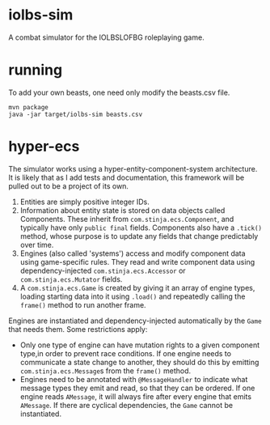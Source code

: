 # iolbs-sim
A combat simulator for the IOLBSLOFBG roleplaying game.

# running
To add your own beasts, one need only modify the beasts.csv file.

```
mvn package
java -jar target/iolbs-sim beasts.csv
```

# hyper-ecs
The simulator works using a hyper-entity-component-system architecture. It is likely
that as I add tests and documentation, this framework will be pulled out to
be a project of its own.
 
1. Entities are simply positive integer IDs. 
2. Information about entity state is stored on data objects called Components. These 
inherit from `com.stinja.ecs.Component`, and typically have only `public final` fields. 
Components also have a `.tick()` method, whose purpose is to update any fields that
change predictably over time.
3. Engines (also called 'systems') access and modify component data using game-specific 
rules. They read and write component data using dependency-injected `com.stinja.ecs.Accessor`
or `com.stinja.ecs.Mutator` fields.
4. A `com.stinja.ecs.Game` is created by giving it an array of engine types, loading starting
data into it using `.load()` and repeatedly calling the `frame()` method to run another
frame.

Engines are instantiated and dependency-injected automatically by the `Game` that needs
them. Some restrictions apply:

- Only one type of engine can have mutation rights to a given component type,in order to 
prevent race conditions. If one engine needs to communicate a state change to another,
they should do this by emitting `com.stinja.ecs.Message`s from the `frame()` method.
- Engines need to be annotated with `@MessageHandler` to indicate what message types
they emit and read, so that they can be ordered. If one engine reads `AMessage`, it will
always fire after every engine that emits `AMessage`. If there are cyclical dependencies,
the `Game` cannot be instantiated.